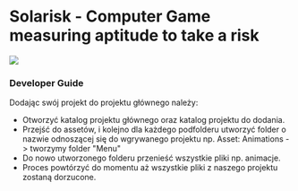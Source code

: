 # Solarisk - Computer Game measuring aptitude to take a risk

![](https://i.ibb.co/RDVNnw1/solarisk-Logo.png)

### Developer Guide
Dodając swój projekt do projektu głównego należy:
- Otworzyć katalog projektu głównego oraz katalog projektu do dodania.
- Przejść do assetów, i kolejno dla każdego podfolderu utworzyć folder o nazwie odnoszącej się do wgrywanego projektu np. Asset: Animations -> tworzymy folder "Menu"
- Do nowo utworzonego folderu przenieść wszystkie pliki np. animacje.
- Proces powtórzyć do momentu aż wszystkie pliki z naszego projektu zostaną dorzucone.
